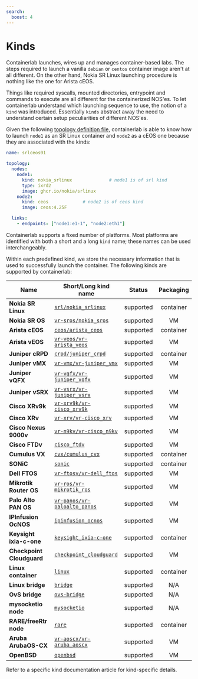 ```yaml
---
search:
  boost: 4
---
```

# Kinds

Containerlab launches, wires up and manages container-based labs. The steps required to launch a vanilla `debian` or `centos` container image aren't at all different. On the other hand, Nokia SR Linux launching procedure is nothing like the one for Arista cEOS.

Things like required syscalls, mounted directories, entrypoint and commands to execute are all different for the containerized NOS'es. To let containerlab understand which launching sequence to use, the notion of a `kind` was introduced. Essentially `kinds` abstract away the need to understand certain setup peculiarities of different NOS'es.

Given the following [topology definition file](../topo-def-file.md), containerlab is able to know how to launch `node1` as an SR Linux container and `node2` as a cEOS one because they are associated with the kinds:

```yaml
name: srlceos01

topology:
  nodes:
    node1:
      kind: nokia_srlinux              # node1 is of srl kind
      type: ixrd2
      image: ghcr.io/nokia/srlinux
    node2:
      kind: ceos             # node2 is of ceos kind
      image: ceos:4.25F

  links:
    - endpoints: ["node1:e1-1", "node2:eth1"]
```

Containerlab supports a fixed number of platforms. Most platforms are identified with both a short and a long `kind` name; these names can be used interchangeably.

Within each predefined kind, we store the necessary information that is used to successfully launch the container. The following kinds are supported by containerlab:

| Name                      | Short/Long kind name                                | Status    | Packaging |
| ------------------------- | --------------------------------------------------- | --------- | :-------: |
| **Nokia SR Linux**        | [`srl/nokia_srlinux`](srl.md)                       | supported | container |
| **Nokia SR OS**           | [`vr-sros/nokia_sros`](vr-sros.md)                  | supported |    VM     |
| **Arista cEOS**           | [`ceos/arista_ceos`](ceos.md)                       | supported | container |
| **Arista vEOS**           | [`vr-veos/vr-arista_veos`](vr-veos.md)              | supported |    VM     |
| **Juniper cRPD**          | [`crpd/juniper_crpd`](crpd.md)                      | supported | container |
| **Juniper vMX**           | [`vr-vmx/vr-juniper_vmx`](vr-vmx.md)                | supported |    VM     |
| **Juniper vQFX**          | [`vr-vqfx/vr-juniper_vqfx`](vr-vqfx.md)             | supported |    VM     |
| **Juniper vSRX**          | [`vr-vsrx/vr-juniper_vsrx`](vr-vsrx.md)             | supported |    VM     |
| **Cisco XRv9k**           | [`vr-xrv9k/vr-cisco_xrv9k`](vr-xrv9k.md)            | supported |    VM     |
| **Cisco XRv**             | [`vr-xrv/vr-cisco_xrv`](vr-xrv.md)                  | supported |    VM     |
| **Cisco Nexus 9000v**     | [`vr-n9kv/vr-cisco_n9kv`](vr-n9kv.md)               | supported |    VM     |
| **Cisco FTDv**            | [`cisco_ftdv`](vr-ftdv.md)                          | supported |    VM     |
| **Cumulus VX**            | [`cvx/cumulus_cvx`](cvx.md)                         | supported | container |
| **SONiC**                 | [`sonic`](sonic-vs.md)                              | supported | container |
| **Dell FTOS**             | [`vr-ftosv/vr-dell_ftos`](vr-ftosv.md)              | supported |    VM     |
| **Mikrotik Router OS**    | [`vr-ros/vr-mikrotik_ros`](vr-ros.md)               | supported |    VM     |
| **Palo Alto PAN OS**      | [`vr-panos/vr-paloalto_panos`](vr-pan.md)           | supported |    VM     |
| **IPInfusion OcNOS**      | [`ipinfusion_ocnos`](ipinfusion-ocnos.md)           | supported |    VM     |
| **Keysight ixia-c-one**   | [`keysight_ixia-c-one`](keysight_ixia-c-one.md)     | supported | container |
| **Checkpoint Cloudguard** | [`checkpoint_cloudguard`](checkpoint_cloudguard.md) | supported |    VM     |
| **Linux container**       | [`linux`](linux.md)                                 | supported | container |
| **Linux bridge**          | [`bridge`](bridge.md)                               | supported |    N/A    |
| **OvS bridge**            | [`ovs-bridge`](ovs-bridge.md)                       | supported |    N/A    |
| **mysocketio node**       | [`mysocketio`](../published-ports.md)               | supported |    N/A    |
| **RARE/freeRtr node**     | [`rare`](rare-freertr.md)                           | supported | container |
| **Aruba ArubaOS-CX**      | [`vr-aoscx/vr-aruba_aoscx`](vr-aoscx.md)            | supported |    VM     |
| **OpenBSD**               | [`openbsd`](openbsd.md)                             | supported |    VM     |

Refer to a specific kind documentation article for kind-specific details.
